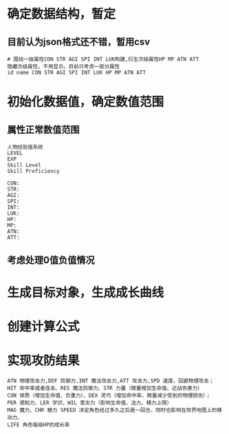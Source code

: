 # 确定数据结构，暂定
## 目前认为json格式还不错，暂用csv
```
# 围绕一级属性CON STR AGI SPI INT LUK构建,衍生次级属性HP MP ATN ATT
隐藏次级属性，不用显示。目前只考虑一部分属性
id name CON STR AGI SPI INT LUK HP MP ATN ATT
```

# 初始化数据值，确定数值范围
## 属性正常数值范围
```
人物经验值系统
LEVEL
EXP
Skill Level
Skill Proficiency
```
```
CON:
STR:
AGI:
SPI:
INT:
LUK:
HP:
MP:
ATN:
ATT:
```
## 考虑处理0值负值情况

# 生成目标对象，生成成长曲线

# 创建计算公式

# 实现攻防结果

```
ATN 物理攻击力,DEF 防御力,INT 魔法攻击力,ATT 攻击力,SPD 速度，回避物理攻击；
HIT 命中率或者连击、RES 魔法防御力、STR 力量（微量增加生命值、近战伤害力）
CON 体质（增加生命值、负重力）、DEX 灵巧（增加命中率、微量减少受到的物理损伤）；
PER 感知力、LER 学识、WIL 意志力（影响生命值、法力、精力上限）
MAG 魔力、CHR 魅力 SPEED 决定角色经过多久之后是一回合，同时也影响在世界地图上的移动力、
LIFE 角色每级HP的成长率
```
